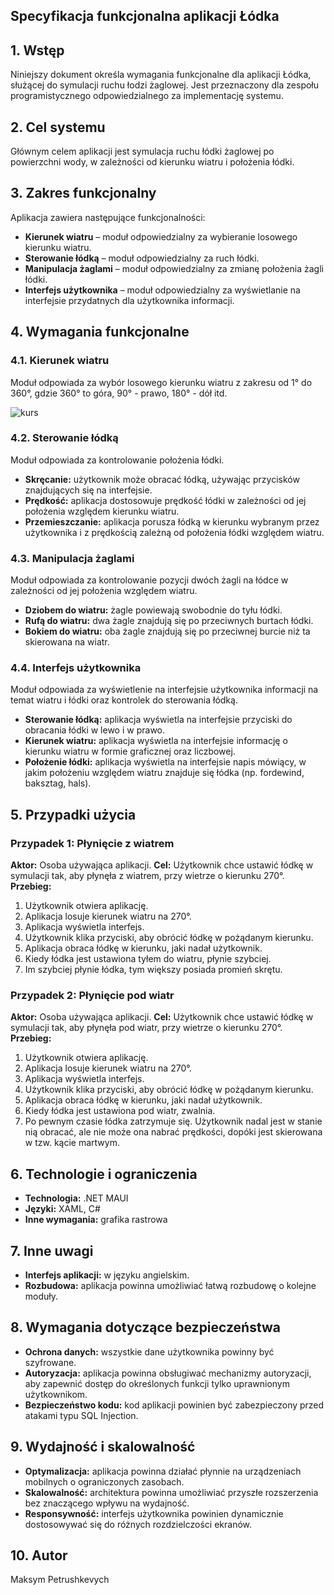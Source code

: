 ## Specyfikacja funkcjonalna aplikacji Łódka

## 1. Wstęp
Niniejszy dokument określa wymagania funkcjonalne dla aplikacji Łódka, służącej do symulacji ruchu łodzi żaglowej. Jest przeznaczony dla zespołu programistycznego odpowiedzialnego za implementację systemu.
## 2. Cel systemu
Głównym celem aplikacji jest symulacja ruchu łódki żaglowej po powierzchni wody, w zależności od kierunku wiatru i położenia łódki.

## 3. Zakres funkcjonalny
Aplikacja zawiera następujące funkcjonalności:
- **Kierunek wiatru** – moduł odpowiedzialny za wybieranie losowego kierunku wiatru.
- **Sterowanie łódką** – moduł odpowiedzialny za ruch łódki.
- **Manipulacja żaglami** – moduł odpowiedzialny za zmianę położenia żagli łódki.
- **Interfejs użytkownika** – moduł odpowiedzialny za wyświetlanie na interfejsie przydatnych dla użytkownika informacji.

## 4. Wymagania funkcjonalne
### 4.1. Kierunek wiatru
Moduł odpowiada za wybór losowego kierunku wiatru z zakresu od 1° do 360°, gdzie 360° to góra, 90° - prawo, 180° - dół itd.

![kurs](wiatr.jpg)


### 4.2. Sterowanie łódką
Moduł odpowiada za kontrolowanie położenia łódki.
- **Skręcanie:** użytkownik może obracać łódką, używając przycisków znajdujących się na interfejsie.
- **Prędkość:** aplikacja dostosowuje prędkość łódki w zależności od jej położenia względem kierunku wiatru.
- **Przemieszczanie:** aplikacja porusza łódką w kierunku wybranym przez użytkownika i z prędkością zależną od położenia łódki względem wiatru.

### 4.3. Manipulacja żaglami
Moduł odpowiada za kontrolowanie pozycji dwóch żagli na łódce w zależności od jej położenia względem wiatru.
- **Dziobem do wiatru:** żagle powiewają swobodnie do tyłu łódki.
- **Rufą do wiatru:** dwa żagle znajdują się po przeciwnych burtach łódki.
- **Bokiem do wiatru:** oba żagle znajdują się po przeciwnej burcie niż ta skierowana na wiatr.

### 4.4. Interfejs użytkownika
Moduł odpowiada za wyświetlenie na interfejsie użytkownika informacji na temat wiatru i łódki oraz kontrolek do sterowania łódką.
- **Sterowanie łódką:** aplikacja wyświetla na interfejsie przyciski do obracania łódki w lewo i w prawo.
- **Kierunek wiatru:** aplikacja wyświetla na interfejsie informację o kierunku wiatru w formie graficznej oraz liczbowej.
- **Położenie łódki:** aplikacja wyświetla na interfejsie napis mówiący, w jakim położeniu względem wiatru znajduje się łódka (np. fordewind, baksztag, hals).

## 5. Przypadki użycia
### Przypadek 1: Płynięcie z wiatrem
**Aktor:** Osoba używająca aplikacji.
**Cel:** Użytkownik chce ustawić łódkę w symulacji tak, aby płynęła z wiatrem, przy wietrze o kierunku 270°.
**Przebieg:**
1. Użytkownik otwiera aplikację.
2. Aplikacja losuje kierunek wiatru na 270°.
3. Aplikacja wyświetla interfejs.
4. Użytkownik klika przyciski, aby obrócić łódkę w pożądanym kierunku.
5. Aplikacja obraca łódkę w kierunku, jaki nadał użytkownik.
6. Kiedy łódka jest ustawiona tyłem do wiatru, płynie szybciej.
7. Im szybciej płynie łódka, tym większy posiada promień skrętu.

### Przypadek 2: Płynięcie pod wiatr
**Aktor:** Osoba używająca aplikacji.
**Cel:** Użytkownik chce ustawić łódkę w symulacji tak, aby płynęła pod wiatr, przy wietrze o kierunku 270°.
**Przebieg:**
1. Użytkownik otwiera aplikację.
2. Aplikacja losuje kierunek wiatru na 270°.
3. Aplikacja wyświetla interfejs.
4. Użytkownik klika przyciski, aby obrócić łódkę w pożądanym kierunku.
5. Aplikacja obraca łódkę w kierunku, jaki nadał użytkownik.
6. Kiedy łódka jest ustawiona pod wiatr, zwalnia.
7. Po pewnym czasie łódka zatrzymuje się. Użytkownik nadal jest w stanie nią obracać, ale nie może ona nabrać prędkości, dopóki jest skierowana w tzw. kącie martwym.

## 6. Technologie i ograniczenia
- **Technologia:** .NET MAUI
- **Języki:** XAML, C#
- **Inne wymagania:** grafika rastrowa

## 7. Inne uwagi
- **Interfejs aplikacji:** w języku angielskim.
- **Rozbudowa:** aplikacja powinna umożliwiać łatwą rozbudowę o kolejne moduły.

## 8. Wymagania dotyczące bezpieczeństwa
- **Ochrona danych:** wszystkie dane użytkownika powinny być szyfrowane.
- **Autoryzacja:** aplikacja powinna obsługiwać mechanizmy autoryzacji, aby zapewnić dostęp do określonych funkcji tylko uprawnionym użytkownikom.
- **Bezpieczeństwo kodu:** kod aplikacji powinien być zabezpieczony przed atakami typu SQL Injection.

## 9. Wydajność i skalowalność
- **Optymalizacja:** aplikacja powinna działać płynnie na urządzeniach mobilnych o ograniczonych zasobach.
- **Skalowalność:** architektura powinna umożliwiać przyszłe rozszerzenia bez znaczącego wpływu na wydajność.
- **Responsywność:** interfejs użytkownika powinien dynamicznie dostosowywać się do różnych rozdzielczości ekranów.

## 10. Autor

Maksym Petrushkevych

